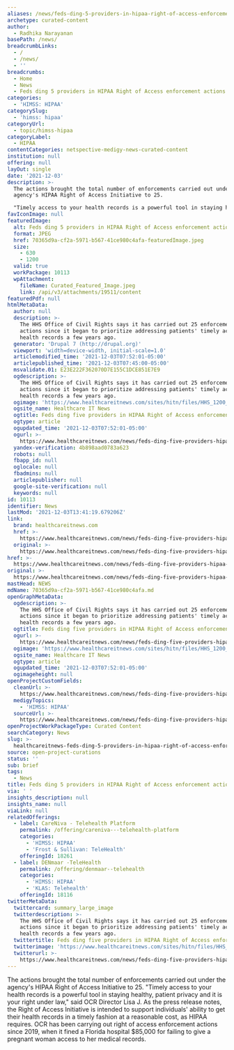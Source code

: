 ```yaml
---
aliases: /news/feds-ding-5-providers-in-hipaa-right-of-access-enforcement-actions
archetype: curated-content
author:
  - Radhika Narayanan
basePath: /news/
breadcrumbLinks:
  - /
  - /news/
  - ''
breadcrumbs:
  - Home
  - News
  - Feds ding 5 providers in HIPAA Right of Access enforcement actions
categories:
  - 'HIMSS: HIPAA'
categorySlug:
  - 'himss: hipaa'
categoryUrl:
  - topic/himss-hipaa
categoryLabel:
  - HIPAA
contentCategories: netspective-medigy-news-curated-content
institution: null
offering: null
layOut: single
date: '2021-12-03'
description: >-
  The actions brought the total number of enforcements carried out under the
  agency's HIPAA Right of Access Initiative to 25.

  "Timely access to your health records is a powerful tool in staying healthy,
favIconImage: null
featuredImage:
  alt: Feds ding 5 providers in HIPAA Right of Access enforcement actions
  format: JPEG
  href: 70365d9a-cf2a-5971-b567-41ce980c4afa-featuredImage.jpeg
  size:
    - 630
    - 1200
  valid: true
  workPackage: 10113
  wpAttachment:
    fileName: Curated_Featured_Image.jpeg
    link: /api/v3/attachments/19511/content
featuredPdf: null
htmlMetaData:
  author: null
  description: >-
    The HHS Office of Civil Rights says it has carried out 25 enforcement
    actions since it began to prioritize addressing patients' timely access to
    health records a few years ago.
  generator: 'Drupal 7 (http://drupal.org)'
  viewport: 'width=device-width, initial-scale=1.0'
  articlemodified_time: '2021-12-03T07:52:01-05:00'
  articlepublished_time: '2021-12-03T07:45:00-05:00'
  msvalidate.01: E23E222F362070D7E155C1DCE851E7E9
  ogdescription: >-
    The HHS Office of Civil Rights says it has carried out 25 enforcement
    actions since it began to prioritize addressing patients' timely access to
    health records a few years ago.
  ogimage: 'https://www.healthcareitnews.com/sites/hitn/files/HHS_1200_cc_0.jpeg'
  ogsite_name: Healthcare IT News
  ogtitle: Feds ding five providers in HIPAA Right of Access enforcement actions
  ogtype: article
  ogupdated_time: '2021-12-03T07:52:01-05:00'
  ogurl: >-
    https://www.healthcareitnews.com/news/feds-ding-five-providers-hipaa-right-access-enforcement-actions
  yandex-verification: 4b898aad0783a623
  robots: null
  fbapp_id: null
  oglocale: null
  fbadmins: null
  articlepublisher: null
  google-site-verification: null
  keywords: null
id: 10113
identifier: News
lastMod: '2021-12-03T13:41:19.679206Z'
link:
  brand: healthcareitnews.com
  href: >-
    https://www.healthcareitnews.com/news/feds-ding-five-providers-hipaa-right-access-enforcement-actions
  original: >-
    https://www.healthcareitnews.com/news/feds-ding-five-providers-hipaa-right-access-enforcement-actions
href: >-
  https://www.healthcareitnews.com/news/feds-ding-five-providers-hipaa-right-access-enforcement-actions
original: >-
  https://www.healthcareitnews.com/news/feds-ding-five-providers-hipaa-right-access-enforcement-actions
mastHead: NEWS
mdName: 70365d9a-cf2a-5971-b567-41ce980c4afa.md
openGraphMetaData:
  ogdescription: >-
    The HHS Office of Civil Rights says it has carried out 25 enforcement
    actions since it began to prioritize addressing patients' timely access to
    health records a few years ago.
  ogtitle: Feds ding five providers in HIPAA Right of Access enforcement actions
  ogurl: >-
    https://www.healthcareitnews.com/news/feds-ding-five-providers-hipaa-right-access-enforcement-actions
  ogimage: 'https://www.healthcareitnews.com/sites/hitn/files/HHS_1200_cc_0.jpeg'
  ogsite_name: Healthcare IT News
  ogtype: article
  ogupdated_time: '2021-12-03T07:52:01-05:00'
  ogimageheight: null
openProjectCustomFields:
  cleanUrl: >-
    https://www.healthcareitnews.com/news/feds-ding-five-providers-hipaa-right-access-enforcement-actions
  medigyTopics:
    - 'HIMSS: HIPAA'
  sourceUrl: >-
    https://www.healthcareitnews.com/news/feds-ding-five-providers-hipaa-right-access-enforcement-actions
openProjectWorkPackageType: Curated Content
searchCategory: News
slug: >-
  healthcareitnews-feds-ding-5-providers-in-hipaa-right-of-access-enforcement-actions
source: open-project-curations
status: ''
sub: brief
tags:
  - News
title: Feds ding 5 providers in HIPAA Right of Access enforcement actions
via: ' '
insights_description: null
insights_name: null
viaLink: null
relatedOfferings:
  - label: CareNiva - Telehealth Platform
    permalink: /offering/careniva---telehealth-platform
    categories:
      - 'HIMSS: HIPAA'
      - 'Frost & Sullivan: TeleHealth'
    offeringId: 18261
  - label: DENmaar -TeleHealth
    permalink: /offering/denmaar--telehealth
    categories:
      - 'HIMSS: HIPAA'
      - 'KLAS: Telehealth'
    offeringId: 18116
twitterMetaData:
  twittercard: summary_large_image
  twitterdescription: >-
    The HHS Office of Civil Rights says it has carried out 25 enforcement
    actions since it began to prioritize addressing patients' timely access to
    health records a few years ago.
  twittertitle: Feds ding five providers in HIPAA Right of Access enforcement actions
  twitterimage: 'https://www.healthcareitnews.com/sites/hitn/files/HHS_1200_cc_0.jpeg'
  twitterurl: >-
    https://www.healthcareitnews.com/news/feds-ding-five-providers-hipaa-right-access-enforcement-actions
---
```

<p>The actions brought the total number of enforcements carried out under the agency's HIPAA Right of Access Initiative to 25.
"Timely access to your health records is a powerful tool in staying healthy, patient privacy and it is your right under law," said OCR Director Lisa J.
As the press release notes, the Right of Access Initiative is intended to support individuals' ability to get their health records in a timely fashion at a reasonable cost, as HIPAA requires.
OCR has been carrying out right of access enforcement actions since 2019, when it fined a Florida hospital $85,000 for failing to give a pregnant woman access to her medical records.</p>